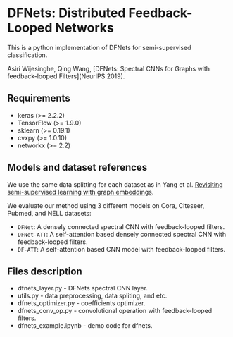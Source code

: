 # DFNets: Distributed Feedback-Looped Networks

This is a python implementation of DFNets for semi-supervised classification.

Asiri Wijesinghe, Qing Wang, [DFNets: Spectral CNNs for Graphs with feedback-looped Filters](NeurIPS 2019).

## Requirements

* keras (>= 2.2.2)
* TensorFlow (>= 1.9.0)
* sklearn (>= 0.19.1)
* cvxpy (>= 1.0.10)
* networkx (>= 2.2)

## Models and dataset references

We use the same data splitting for each dataset as in Yang et al. [Revisiting semi-supervised learning with graph embeddings](https://arxiv.org/pdf/1603.08861.pdf).

We evaluate our method using 3 different models on Cora, Citeseer, Pubmed, and NELL datasets:

* `DFNet`: A densely connected spectral CNN with feedback-looped filters.
* `DFNet-ATT`:  A self-attention based densely connected spectral CNN with feedback-looped filters.
* `DF-ATT`: A self-attention based CNN model with feedback-looped filters.

## Files description

* dfnets_layer.py - DFNets spectral CNN layer.
* utils.py - data preprocessing, data spliting, and etc.
* dfnets_optimizer.py - coefficients optimizer.
* dfnets_conv_op.py - convolutional operation with feedback-looped filters.
* dfnets_example.ipynb - demo code for dfnets.
